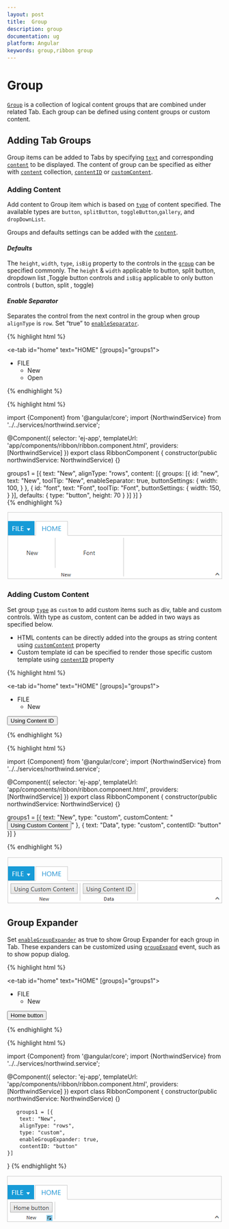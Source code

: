 ```yaml
---
layout: post
title:  Group
description: group
documentation: ug
platform: Angular
keywords: group,ribbon group
---
```


# Group

[`Group`](http://help.syncfusion.com/api/js/ejribbon#members:tabs-groups) is a collection of logical content groups that are combined under related Tab. Each group can be defined using content groups or custom content.

## Adding Tab Groups

Group items can be added to Tabs by specifying [`text`](http://help.syncfusion.com/api/js/ejribbon#members:tabs-groups-text) and corresponding [`content`](http://help.syncfusion.com/api/js/ejribbon#members:tabs-groups-content) to be displayed. The content of group can be specified as either with [`content`](http://help.syncfusion.com/api/js/ejribbon#members:tabs-groups-content) collection, [`contentID`](http://help.syncfusion.com/api/js/ejribbon#members:tabs-groups-contentid) or [`customContent`](http://help.syncfusion.com/api/js/ejribbon#members:tabs-groups-customcontent).

### Adding Content

Add content to Group item which is based on [`type`](http://help.syncfusion.com/api/js/ejribbon#members:tabs-groups-type) of content specified. The available types are `button`, `splitButton`, `toggleButton`,`gallery`, and `dropDownList`.

Groups and defaults settings can be added with the [`content`](http://help.syncfusion.com/api/js/ejribbon#members:tabs-groups-content).

#### _Defaults_

The `height`, `width`, `type`, `isBig` property to the controls in the [`group`](http://help.syncfusion.com/api/js/ejribbon#members:tabs-groups-content-groups) can be specified commonly.
The `height` & `width` applicable to button, split button, dropdown list ,Toggle button controls and `isBig` applicable to only button controls ( button, split , toggle)

#### _Enable Separator_ 

Separates the control from the next control in the group when group `alignType` is `row`. Set “true” to [`enableSeparator`](http://help.syncfusion.com/api/js/ejribbon#members:tabs-groups-content-groups-enableseparator).

{% highlight html %}

<ej-ribbon id="Default" width="500px" applicationTab.type="menu"
 applicationTab.menuItemID="menu">
   <e-tabs>
        <e-tab id="home" text="HOME" [groups]="groups1">
        </e-tab>
   </e-tabs>
</ej-ribbon>
<ul id="menu">
   <li>
        <a>FILE </a>
        <ul>
            <li><a>New</a></li>
            <li><a>Open</a></li>
        </ul>
   </li>
</ul> 

{% endhighlight %}

{% highlight html %}

import {Component} from '@angular/core';
import {NorthwindService} from '../../services/northwind.service';

@Component({
  selector: 'ej-app',
  templateUrl: 'app/components/ribbon/ribbon.component.html',
  providers: [NorthwindService]
})
export class RibbonComponent {
    constructor(public northwindService: NorthwindService) {}

groups1 = [{
        text: "New",
        alignType: "rows",
        content: [{
            groups: [{
                id: "new",
                text: "New",
                toolTip: "New",
                enableSeparator: true,
                buttonSettings: {
                    width: 100,
                }
                }, {
                    id: "font",
                    text: "Font",
                    toolTip: "Font",
                    buttonSettings: {
                        width: 150,
                    }
                }],
            defaults: {
                type: "button",
                height: 70
            }
        }]
   }]
  }    
{% endhighlight %}

![](Group_images/Group_img2.png)

### Adding Custom Content 

Set group [`type`](http://help.syncfusion.com/api/js/ejribbon#members:tabs-groups-type) as `custom` to add custom items such as div, table and custom controls. With type as custom, content can be added in two ways as specified below.

*	HTML contents can be directly added into the groups as string content using [`customContent`](http://help.syncfusion.com/api/js/ejribbon#members:tabs-groups-customcontent) property
*	Custom template id can be specified to render those specific custom template using [`contentID`](http://help.syncfusion.com/api/js/ejribbon#members:tabs-groups-contentid) property

{% highlight html %}

<ej-ribbon id="Default" width="500px" applicationTab.type="menu" 
applicationTab.menuItemID="menu">
    <e-tabs>
        <e-tab id="home" text="HOME" [groups]="groups1">
        </e-tab>
    </e-tabs>
</ej-ribbon>

<ul id="menu">
    <li>
        <a>FILE </a>
        <ul>
            <li><a>New</a></li>
        </ul>
    </li>
</ul>
<button id="button">Using Content ID</button>

{% endhighlight %}

{% highlight html %}

import {Component} from '@angular/core';
import {NorthwindService} from '../../services/northwind.service';

@Component({
  selector: 'ej-app',
  templateUrl: 'app/components/ribbon/ribbon.component.html',
  providers: [NorthwindService]
})
export class RibbonComponent {
    constructor(public northwindService: NorthwindService) {}

groups1 = [{
        text: "New",
        type: "custom",
        customContent: "<button id='customContent'>Using Custom Content</button>"
     }, {
         text: "Data",
         type: "custom",
         contentID: "button"
     }]
  }
      
{% endhighlight %}

![](Group_images/Group_img3.png)

## Group Expander

Set [`enableGroupExpander`](http://help.syncfusion.com/api/js/ejribbon#members:tabs-groups-enablegroupexpander) as true to show Group Expander for each group in Tab. These expanders can be customized using [`groupExpand`](http://help.syncfusion.com/api/js/ejribbon#events:groupexpand) event, such as to show popup dialog.

{% highlight html %}

<ej-ribbon id="Default" width="500px" applicationTab.type="menu" 
applicationTab.menuItemID="menu">
    <e-tabs>
        <e-tab id="home" text="HOME" [groups]="groups1">
        </e-tab>
    </e-tabs>
</ej-ribbon>
<ul id="menu">
    <li>
        <a>FILE </a>
        <ul>
            <li><a>New</a></li>
        </ul>
    </li>
</ul>
<button id="button">Home button</button>

{% endhighlight %}

{% highlight html %}

import {Component} from '@angular/core';
import {NorthwindService} from '../../services/northwind.service';

@Component({
  selector: 'ej-app',
  templateUrl: 'app/components/ribbon/ribbon.component.html',
  providers: [NorthwindService]
})
export class RibbonComponent {
    constructor(public northwindService: NorthwindService) {}
    
       groups1 = [{
        text: "New",
        alignType: "rows",
        type: "custom",
        enableGroupExpander: true,
        contentID: "button"
    }]
  }
{% endhighlight %}

![](Group_images/Group_img4.png)


